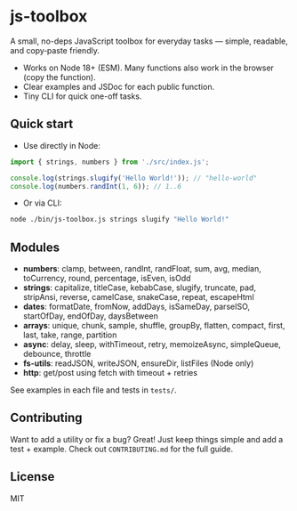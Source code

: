 # js-toolbox

A small, no-deps JavaScript toolbox for everyday tasks — simple, readable, and copy‑paste friendly.

- Works on Node 18+ (ESM). Many functions also work in the browser (copy the function).
- Clear examples and JSDoc for each public function.
- Tiny CLI for quick one-off tasks.

## Quick start

- Use directly in Node:

```js
import { strings, numbers } from './src/index.js';

console.log(strings.slugify('Hello World!')); // "hello-world"
console.log(numbers.randInt(1, 6)); // 1..6
```

- Or via CLI:

```bash
node ./bin/js-toolbox.js strings slugify "Hello World!"
```

## Modules
- **numbers**: clamp, between, randInt, randFloat, sum, avg, median, toCurrency, round, percentage, isEven, isOdd
- **strings**: capitalize, titleCase, kebabCase, slugify, truncate, pad, stripAnsi, reverse, camelCase, snakeCase, repeat, escapeHtml
- **dates**: formatDate, fromNow, addDays, isSameDay, parseISO, startOfDay, endOfDay, daysBetween
- **arrays**: unique, chunk, sample, shuffle, groupBy, flatten, compact, first, last, take, range, partition
- **async**: delay, sleep, withTimeout, retry, memoizeAsync, simpleQueue, debounce, throttle
- **fs-utils**: readJSON, writeJSON, ensureDir, listFiles (Node only)
- **http**: get/post using fetch with timeout + retries

See examples in each file and tests in `tests/`.

## Contributing

Want to add a utility or fix a bug? Great! Just keep things simple and add a test + example. Check out `CONTRIBUTING.md` for the full guide.

## License
MIT



